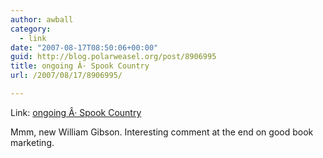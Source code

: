 ```yaml
---
author: awball
category:
  - link
date: "2007-08-17T08:50:06+00:00"
guid: http://blog.polarweasel.org/post/8906995
title: ongoing Â· Spook Country
url: /2007/08/17/8906995/

---
```

Link: [ongoing Â· Spook Country](http://www.tbray.org/ongoing/When/200x/2007/08/15/Spook-Country)

Mmm, new William Gibson. Interesting comment at the end on good book marketing.
